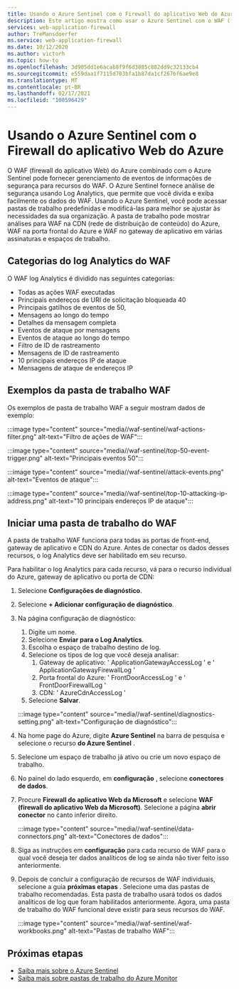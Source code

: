 ```yaml
---
title: Usando o Azure Sentinel com o Firewall do aplicativo Web do Azure
description: Este artigo mostra como usar o Azure Sentinel com o WAF (firewall do aplicativo Web) do Azure
services: web-application-firewall
author: TreMansdoerfer
ms.service: web-application-firewall
ms.date: 10/12/2020
ms.author: victorh
ms.topic: how-to
ms.openlocfilehash: 3d905dd1e6acab8f9f6d3885c882dd9c32133cb4
ms.sourcegitcommit: e559daa1f7115d703bfa1b87da1cf267bf6ae9e8
ms.translationtype: MT
ms.contentlocale: pt-BR
ms.lasthandoff: 02/17/2021
ms.locfileid: "100596429"
---
```

# <a name="using-azure-sentinel-with-azure-web-application-firewall"></a>Usando o Azure Sentinel com o Firewall do aplicativo Web do Azure

O WAF (firewall do aplicativo Web) do Azure combinado com o Azure Sentinel pode fornecer gerenciamento de eventos de informações de segurança para recursos do WAF. O Azure Sentinel fornece análise de segurança usando Log Analytics, que permite que você divida e exiba facilmente os dados do WAF. Usando o Azure Sentinel, você pode acessar pastas de trabalho predefinidas e modificá-las para melhor se ajustar às necessidades da sua organização. A pasta de trabalho pode mostrar análises para WAF na CDN (rede de distribuição de conteúdo) do Azure, WAF na porta frontal do Azure e WAF no gateway de aplicativo em várias assinaturas e espaços de trabalho.

## <a name="waf-log-analytics-categories"></a>Categorias do log Analytics do WAF

O WAF log Analytics é dividido nas seguintes categorias:  

- Todas as ações WAF executadas 
- Principais endereços de URI de solicitação bloqueada 40 
- Principais gatilhos de eventos de 50,  
- Mensagens ao longo do tempo 
- Detalhes da mensagem completa 
- Eventos de ataque por mensagens  
- Eventos de ataque ao longo do tempo 
- Filtro de ID de rastreamento 
- Mensagens de ID de rastreamento 
- 10 principais endereços IP de ataque 
- Mensagens de ataque de endereços IP 

## <a name="waf-workbook-examples"></a>Exemplos da pasta de trabalho WAF

Os exemplos de pasta de trabalho WAF a seguir mostram dados de exemplo:

:::image type="content" source="media//waf-sentinel/waf-actions-filter.png" alt-text="Filtro de ações de WAF":::

:::image type="content" source="media//waf-sentinel/top-50-event-trigger.png" alt-text="Principais eventos 50":::

:::image type="content" source="media//waf-sentinel/attack-events.png" alt-text="Eventos de ataque":::

:::image type="content" source="media//waf-sentinel/top-10-attacking-ip-address.png" alt-text="10 principais endereços IP de ataque":::

## <a name="launch-a-waf-workbook"></a>Iniciar uma pasta de trabalho do WAF

A pasta de trabalho WAF funciona para todas as portas de front-end, gateway de aplicativo e CDN do Azure. Antes de conectar os dados desses recursos, o log Analytics deve ser habilitado em seu recurso. 

Para habilitar o log Analytics para cada recurso, vá para o recurso individual do Azure, gateway de aplicativo ou porta de CDN:

1. Selecione **Configurações de diagnóstico**.
2. Selecione **+ Adicionar configuração de diagnóstico**. 
3. Na página configuração de diagnóstico:
   1. Digite um nome. 
   1. Selecione **Enviar para o Log Analytics**. 
   1. Escolha o espaço de trabalho destino de log. 
   1. Selecione os tipos de log que você deseja analisar:
      1. Gateway de aplicativo: ' ApplicationGatewayAccessLog ' e ' ApplicationGatewayFirewallLog '
      1. Porta frontal do Azure: ' FrontDoorAccessLog ' e ' FrontDoorFirewallLog '
      1. CDN: ' AzureCdnAccessLog '
   1. Selecione **Salvar**.

   :::image type="content" source="media//waf-sentinel/diagnostics-setting.png" alt-text="Configuração de diagnóstico":::

4. Na home page do Azure, digite **Azure Sentinel** na barra de pesquisa e selecione o recurso **do Azure Sentinel** . 
2. Selecione um espaço de trabalho já ativo ou crie um novo espaço de trabalho. 
3. No painel do lado esquerdo, em **configuração** , selecione **conectores de dados**.
4. Procure **Firewall do aplicativo Web da Microsoft** e selecione **WAF (firewall do aplicativo Web da Microsoft)**. Selecione a página **abrir conector** no canto inferior direito.

   :::image type="content" source="media//waf-sentinel/data-connectors.png" alt-text="Conectores de dados":::

8. Siga as instruções em **configuração** para cada recurso de WAF para o qual você deseja ter dados analíticos de log se ainda não tiver feito isso anteriormente.
6. Depois de concluir a configuração de recursos de WAF individuais, selecione a guia **próximas etapas** . Selecione uma das pastas de trabalho recomendadas. Esta pasta de trabalho usará todos os dados analíticos de log que foram habilitados anteriormente. Agora, uma pasta de trabalho do WAF funcional deve existir para seus recursos do WAF.

   :::image type="content" source="media//waf-sentinel/waf-workbooks.png" alt-text="Pastas de trabalho WAF":::


## <a name="next-steps"></a>Próximas etapas

- [Saiba mais sobre o Azure Sentinel](../sentinel/overview.md)
- [Saiba mais sobre pastas de trabalho do Azure Monitor](../azure-monitor/visualize/workbooks-overview.md)
